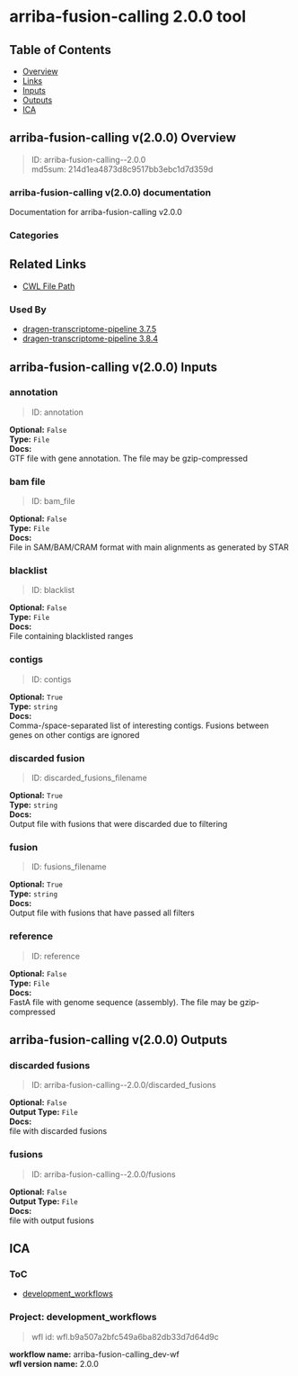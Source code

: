 
arriba-fusion-calling 2.0.0 tool
================================

## Table of Contents
  
- [Overview](#arriba-fusion-calling-v200-overview)  
- [Links](#related-links)  
- [Inputs](#arriba-fusion-calling-v200-inputs)  
- [Outputs](#arriba-fusion-calling-v200-outputs)  
- [ICA](#ica)  


## arriba-fusion-calling v(2.0.0) Overview



  
> ID: arriba-fusion-calling--2.0.0  
> md5sum: 214d1ea4873d8c9517bb3ebc1d7d359d

### arriba-fusion-calling v(2.0.0) documentation
  
Documentation for arriba-fusion-calling v2.0.0

### Categories
  


## Related Links
  
- [CWL File Path](../../../../../../tools/arriba-fusion-calling/2.0.0/arriba-fusion-calling__2.0.0.cwl)  


### Used By
  
- [dragen-transcriptome-pipeline 3.7.5](../../../workflows/dragen-transcriptome-pipeline/3.7.5/dragen-transcriptome-pipeline__3.7.5.md)  
- [dragen-transcriptome-pipeline 3.8.4](../../../workflows/dragen-transcriptome-pipeline/3.8.4/dragen-transcriptome-pipeline__3.8.4.md)  

  


## arriba-fusion-calling v(2.0.0) Inputs

### annotation



  
> ID: annotation
  
**Optional:** `False`  
**Type:** `File`  
**Docs:**  
GTF file with gene annotation. The file may be gzip-compressed


### bam file



  
> ID: bam_file
  
**Optional:** `False`  
**Type:** `File`  
**Docs:**  
File in SAM/BAM/CRAM format with main alignments as generated by STAR


### blacklist



  
> ID: blacklist
  
**Optional:** `False`  
**Type:** `File`  
**Docs:**  
File containing blacklisted ranges


### contigs



  
> ID: contigs
  
**Optional:** `True`  
**Type:** `string`  
**Docs:**  
Comma-/space-separated list of interesting contigs. Fusions between genes on other contigs are ignored


### discarded fusion



  
> ID: discarded_fusions_filename
  
**Optional:** `True`  
**Type:** `string`  
**Docs:**  
Output file with fusions that were discarded due to filtering


### fusion



  
> ID: fusions_filename
  
**Optional:** `True`  
**Type:** `string`  
**Docs:**  
Output file with fusions that have passed all filters


### reference



  
> ID: reference
  
**Optional:** `False`  
**Type:** `File`  
**Docs:**  
FastA file with genome sequence (assembly). The file may be gzip-compressed

  


## arriba-fusion-calling v(2.0.0) Outputs

### discarded fusions



  
> ID: arriba-fusion-calling--2.0.0/discarded_fusions  

  
**Optional:** `False`  
**Output Type:** `File`  
**Docs:**  
file with discarded fusions
  


### fusions



  
> ID: arriba-fusion-calling--2.0.0/fusions  

  
**Optional:** `False`  
**Output Type:** `File`  
**Docs:**  
file with output fusions
  

  


## ICA

### ToC
  
- [development_workflows](#project-development_workflows)  


### Project: development_workflows


> wfl id: wfl.b9a507a2bfc549a6ba82db33d7d64d9c  

  
**workflow name:** arriba-fusion-calling_dev-wf  
**wfl version name:** 2.0.0  

  

